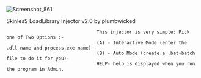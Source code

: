 ![Screenshot_861](https://user-images.githubusercontent.com/62859332/180056653-dee88e14-f57c-400a-9d1d-a578da33e2cf.png)

SkinlesS LoadLibrary Injector v2.0 by plumbwicked

                                     This injector is very simple: Pick one of Two Options :-
                                     (A) - Interactive Mode (enter the .dll name and process.exe name) -
                                     (B) - Auto Mode (create a .bat-batch file to do it for you)-
                                     HELP- help is displayed when you run the program in Admin.

